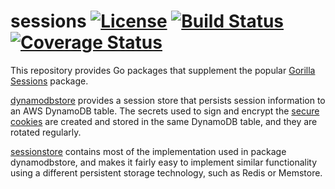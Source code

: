 # sessions [![License](http://img.shields.io/badge/license-MIT-green.svg?style=flat)](https://raw.githubusercontent.com/jjeffery/sessions/master/LICENSE.md) [![Build Status](https://travis-ci.org/jjeffery/sessions.svg?branch=master)](https://travis-ci.org/jjeffery/sessions) [![Coverage Status](https://coveralls.io/repos/github/jjeffery/sessions/badge.svg?branch=master)](https://coveralls.io/github/jjeffery/sessions?branch=master)

This repository provides Go packages that supplement the popular
[Gorilla Sessions](https://github.com/gorilla/sessions) package.

[dynamodbstore](https://godoc.org/github.com/jjeffery/sessions/dynamodbstore)
provides a session store that persists session information to an AWS
DynamoDB table. The secrets used to sign and encrypt the
[secure cookies](https://github.com/gorilla/securecookie) are created and
stored in the same DynamoDB table, and they are rotated regularly.

[sessionstore](https://godoc.org/github.com/jjeffery/sessions/sessionstore)
contains most of the implementation used in package dynamodbstore, and makes
it fairly easy to implement similar functionality using a different persistent
storage technology, such as Redis or Memstore.

